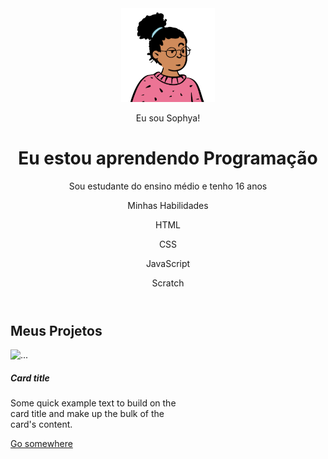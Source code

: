 <!DOCTYPE html>
<html lang="pt-br">

<head>
  <meta charset="UTF-8">
  <meta name="viewport" content="width=device-width, initial-scale=1.0">
  <link href="https://cdn.jsdelivr.net/npm/bootstrap@5.3.2/dist/css/bootstrap.min.css" rel="stylesheet">
  <link rel="stylesheet" href="style.css">
  <title>Meu Portifólio</title>
</head>

<body>
  <header class="container text-center">
    <img src="img/avatar-perfil.png" alt="avatar da Fernanda" class="rounded-circle" width="150" height="150"
      srcset="" />
    <p class="lead">Eu sou Sophya!</p>
    <h1>Eu estou aprendendo Programação</h1>
    <p>
      Sou estudante do ensino médio e tenho 16 anos
    </p>
    <p> Minhas Habilidades</p>
    <div>
      <p class="badge bg-secondary">HTML</p>
      <p class="badge bg-secondary">CSS</p>
      <p class="badge bg-secondary">JavaScript</p>
      <p class="badge bg-secondary">Scratch</p>
    </div>
  </header>
  <main class="container">
    <h2>Meus Projetos</h2>
    <div class="row">
      <div class="col-md-4">
        <div class="card" style="width: 18rem;">
          <img src="..." class="card-img-top" alt="..." />
          <div class="card-body">
            <h5 class="card-title">Card title</h5>
            <p class="card-text">
              Some quick example text to build on the card title and make up the
              bulk of the card's content.
            </p>
            <a href="#" class="btn btn-primary">Go somewhere</a>
          </div>
        </div>
      </div>
    </div>
  </main>
  <script src="https://cdn.jsdelivr.net/npm/bootstrap@5.3.2/dist/js/bootstrap.bundle.min.js"></script>
</body>

</html>